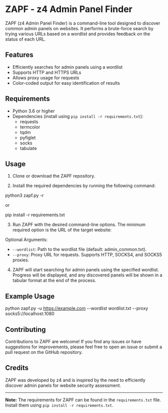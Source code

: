 # ZAPF - z4 Admin Panel Finder

ZAPF (z4 Admin Panel Finder) is a command-line tool designed to discover common admin panels on websites. It performs a brute-force search by trying various URLs based on a wordlist and provides feedback on the status of each URL.

## Features

- Efficiently searches for admin panels using a wordlist
- Supports HTTP and HTTPS URLs
- Allows proxy usage for requests
- Color-coded output for easy identification of results

## Requirements

- Python 3.6 or higher
- Dependencies (install using `pip install -r requirements.txt`):
  - requests
  - termcolor
  - tqdm
  - pyfiglet
  - socks
  - tabulate

## Usage

1. Clone or download the ZAPF repository.

2. Install the required dependencies by running the following command:

python3 zapf.py -r 

or

pip install -r requirements.txt

3. Run ZAPF with the desired command-line options. The minimum required option is the URL of the target website:

Optional Arguments:
- `--wordlist`: Path to the wordlist file (default: admin_common.txt).
- `--proxy`: Proxy URL for requests. Supports HTTP, SOCKS4, and SOCKS5 proxies.

4. ZAPF will start searching for admin panels using the specified wordlist. Progress will be displayed, and any discovered panels will be shown in a tabular format at the end of the process.

## Example Usage

python zapf.py -u https://example.com --wordlist wordlist.txt --proxy socks5://localhost:1080


## Contributing

Contributions to ZAPF are welcome! If you find any issues or have suggestions for improvements, please feel free to open an issue or submit a pull request on the GitHub repository.

## Credits

ZAPF was developed by z4 and is inspired by the need to efficiently discover admin panels for website security assessment.

---

**Note:** The requirements for ZAPF can be found in the `requirements.txt` file. Install them using `pip install -r requirements.txt`.

